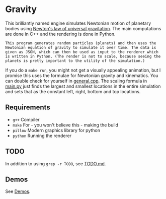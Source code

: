 # Gravity

This brilliantly named engine simulates Newtonian motion of planetary bodies using [Newton's law of
universal gravitation](https://en.wikipedia.org/wiki/Newton%27s_law_of_universal_gravitation). The
main computations are done in C++ and the rendering is done in Python.

```
This program generates random particles (planets) and then uses the Newtonian equation of gravity to simulate it over time. The data is given as JSON, which can then be used as input to the renderer which is written in Python. (The render is not to scale, because seeing the planets is pretty important to the utility of the simulation.)
```

If you do a `make run`, you might not get a visually appealing animation, but I promise this uses the
formulae for Newtonian gravity and kinematics. You can double check for yourself in
[general.cpp](general.cpp). The scaling formula in [main.py](main.py) just finds the largest and
smallest locations in the entire simulation and sets that as the constant left, right, bottom and
top locations.

## Requirements

- `g++` Compiler
- `make` For - you won't believe this - making the build
- `pillow` Modern graphics library for python
- `python` Running the renderer

## TODO

In addition to using `grep -r TODO`, see [TODO.md](txt/TODO.md).

## Demos

See [Demos](txt/demos.md).
